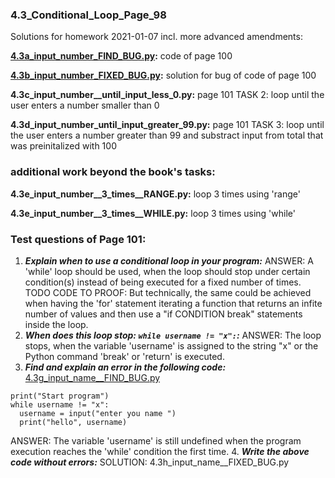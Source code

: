 ### 4.3_Conditional_Loop_Page_98
Solutions for homework 2021-01-07 incl. more advanced amendments:

**[4.3a_input_number_FIND_BUG.py](4.3a_input_number_FIND_BUG.py):** code of page 100

**[4.3b_input_number_FIXED_BUG.py](4.3b_input_number_FIXED_BUG.py):** solution for bug of code of page 100

**4.3c_input_number__until_input_less_0.py:** page 101 TASK 2: loop until the user enters a number smaller than 0

**4.3d_input_number_until_input_greater_99.py:** page 101 TASK 3: loop until the user enters a number greater than 99 and substract input from total that was preinitalized with 100


### additional work beyond the book's tasks:
**4.3e_input_number__3_times__RANGE.py:** loop 3 times using 'range'

**4.3e_input_number__3_times__WHILE.py:** loop 3 times using 'while'


### Test questions of Page 101:
1. ***Explain when to use a conditional loop in your program:*** ANSWER: A 'while' loop should be used, when the loop should stop under certain condition(s) instead of being executed for a fixed number of times. TODO CODE TO PROOF: But technically, the same could be achieved when having the 'for' statement iterating a function that returns an infite number of values and then use a "if CONDITION break" statements inside the loop.
2. ***When does this loop stop: `while username != "x":`:*** ANSWER: The loop stops, when the variable 'username' is assigned to the string "x" or the Python command 'break' or 'return' is executed.
3. ***Find and explain an error in the following code:***
[4.3g_input_name__FIND_BUG.py](4.3g_input_name__FIND_BUG.py)
```
print("Start program")
while username != "x":
  username = input("enter you name ")
  print("hello", username)
```  
ANSWER: The variable 'username' is still undefined when the program execution reaches the 'while' condition the first time.
4. ***Write the above code without errors:***
SOLUTION: 4.3h_input_name__FIXED_BUG.py
